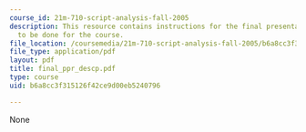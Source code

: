 ```yaml
---
course_id: 21m-710-script-analysis-fall-2005
description: This resource contains instructions for the final presentation and paper
  to be done for the course.
file_location: /coursemedia/21m-710-script-analysis-fall-2005/b6a8cc3f315126f42ce9d00eb5240796_final_ppr_descp.pdf
file_type: application/pdf
layout: pdf
title: final_ppr_descp.pdf
type: course
uid: b6a8cc3f315126f42ce9d00eb5240796

---
```

None